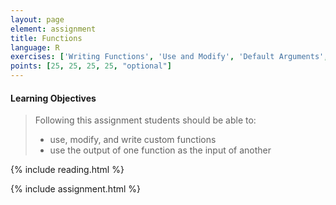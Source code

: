```yaml
---
layout: page
element: assignment
title: Functions
language: R
exercises: ['Writing Functions', 'Use and Modify', 'Default Arguments', 'Combining Functions', 'Climate Space Rewrite']
points: [25, 25, 25, 25, "optional"]
---
```


#### Learning Objectives

> Following this assignment students should be able to:
>
> - use, modify, and write custom functions
> - use the output of one function as the input of another

{% include reading.html %}

{% include assignment.html %}
